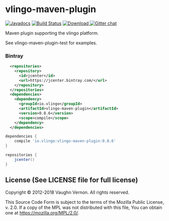 # vlingo-maven-plugin


[![Javadocs](http://javadoc.io/badge/io.vlingo/vlingo-maven-plugin.svg?color=brightgreen)](http://javadoc.io/doc/io.vlingo/vlingo-maven-plugin) [![Build Status](https://travis-ci.org/vlingo/vlingo-maven-plugin-test.svg?branch=master)](https://travis-ci.org/vlingo/vlingo-maven-plugin-test) [ ![Download](https://api.bintray.com/packages/vlingo/vlingo-platform-java/vlingo-maven-plugin/images/download.svg) ](https://bintray.com/vlingo/vlingo-platform-java/vlingo-maven-plugin/_latestVersion) [![Gitter chat](https://badges.gitter.im/gitterHQ/gitter.png)](https://gitter.im/vlingo-platform-java/community)

Maven plugin supporting the vlingo platform.

See vlingo-maven-plugin-test for examples.

### Bintray

```xml
  <repositories>
    <repository>
      <id>jcenter</id>
      <url>https://jcenter.bintray.com/</url>
    </repository>
  </repositories>
  <dependencies>
    <dependency>
      <groupId>io.vlingo</groupId>
      <artifactId>vlingo-maven-plugin</artifactId>
      <version>0.8.6</version>
      <scope>compile</scope>
    </dependency>
  </dependencies>
```

```gradle
dependencies {
    compile 'io.vlingo:vlingo-maven-plugin:0.8.6'
}

repositories {
    jcenter()
}
```

License (See LICENSE file for full license)
-------------------------------------------
Copyright © 2012-2018 Vaughn Vernon. All rights reserved.

This Source Code Form is subject to the terms of the
Mozilla Public License, v. 2.0. If a copy of the MPL
was not distributed with this file, You can obtain
one at https://mozilla.org/MPL/2.0/.

